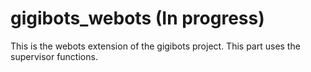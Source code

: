 # gigibots_webots (In progress)
This is the webots extension of the gigibots project. This part uses the supervisor functions.
